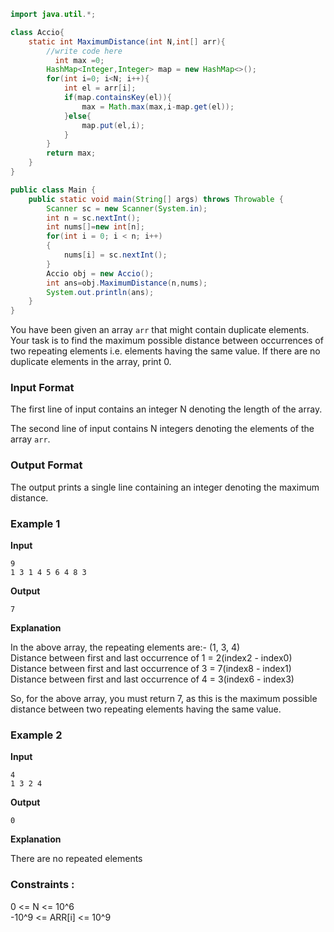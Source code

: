 ```java
import java.util.*;

class Accio{
    static int MaximumDistance(int N,int[] arr){
        //write code here
		  int max =0;
        HashMap<Integer,Integer> map = new HashMap<>();
        for(int i=0; i<N; i++){
            int el = arr[i];
            if(map.containsKey(el)){
                max = Math.max(max,i-map.get(el));
            }else{
                map.put(el,i);
            }
        }
        return max;
    }
}

public class Main {
    public static void main(String[] args) throws Throwable {
        Scanner sc = new Scanner(System.in);
        int n = sc.nextInt();
        int nums[]=new int[n];
        for(int i = 0; i < n; i++)
        {
            nums[i] = sc.nextInt();
        }
        Accio obj = new Accio();
        int ans=obj.MaximumDistance(n,nums);
        System.out.println(ans);
    }
}
```

You have been given an array `arr` that might contain duplicate elements. Your task is to find the maximum possible distance between occurrences of two repeating elements i.e. elements having the same value. If there are no duplicate elements in the array, print 0.

### Input Format

The first line of input contains an integer N denoting the length of the array.

The second line of input contains N integers denoting the elements of the array `arr`.

### Output Format

The output prints a single line containing an integer denoting the maximum distance.

### Example 1

**Input**

```
9
1 3 1 4 5 6 4 8 3
```

**Output**

```
7 
```

**Explanation**

In the above array, the repeating elements are:- (1, 3, 4)  
Distance between first and last occurrence of 1 = 2(index2 - index0)  
Distance between first and last occurrence of 3 = 7(index8 - index1)  
Distance between first and last occurrence of 4 = 3(index6 - index3)

So, for the above array, you must return 7, as this is the maximum possible distance between two repeating elements having the same value.

### Example 2

**Input**

```
4
1 3 2 4
```

**Output**

```
0
```

**Explanation**

There are no repeated elements

### Constraints :

0 <= N <= 10^6  
-10^9 <= ARR[i] <= 10^9